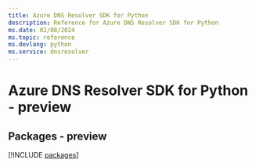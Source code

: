 ```yaml
---
title: Azure DNS Resolver SDK for Python
description: Reference for Azure DNS Resolver SDK for Python
ms.date: 02/08/2024
ms.topic: reference
ms.devlang: python
ms.service: dnsresolver
---
```

# Azure DNS Resolver SDK for Python - preview
## Packages - preview
[!INCLUDE [packages](dns-resolver-index.md)]